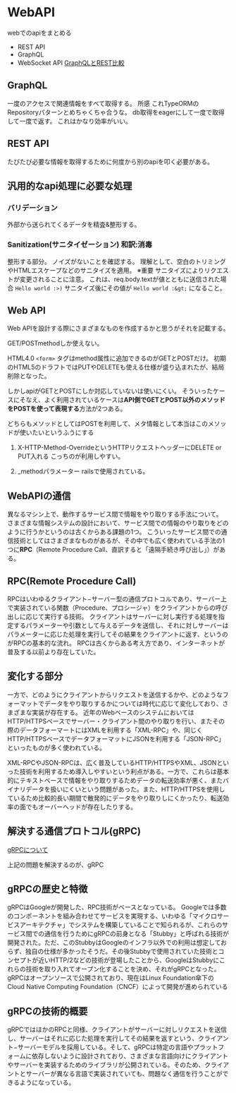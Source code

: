 # WebAPI

webでのapiをまとめる

- REST API
- GraphQL
- WebSocket API
[GraphQLとREST比較](https://ichyaku.com/shopify-graphql-rest/#:~:text=GraphQL%20API%E3%81%A7%E3%81%AF%E3%80%81Schema%E3%81%A7,%E6%B8%88%E3%81%BE%E3%81%9B%E3%82%8B%E3%81%93%E3%81%A8%E3%81%8C%E3%81%A7%E3%81%8D%E3%81%BE%E3%81%99%E3%80%82)

## GraphQL

一度のアクセスで関連情報をすべて取得する。
所感
これTypeORMのRepositoryパターンとめちゃくちゃ合うな。
db取得をeagerにして一度で取得して一度で返す。
これはかなり効率がいい。

## REST API

たびたび必要な情報を取得するために何度から別のapiを叩く必要がある。

## 汎用的なapi処理に必要な処理

### バリデーション

外部から送られてくるデータを精査&整形する。

### Sanitization(サニタイゼーション) 和訳:消毒

整形する部分。
ノイズがないことを確認する。
理解として、空白のトリミングやHTMLエスケープなどのサニタイズを適用。
※重要
サニタイズによりリクエストが変更されることに注意。
これは、req.body.textが値とともに送信された場合 `Hello world :>)` サニタイズ後にその値が `Hello world :&gt;` になること。

## Web API

Web APIを設計する際にさまざまなものを作成するかと思うがそれを記載する。

GET/POSTmethodしか使えない。

HTML4.0 `<form>` タグはmethod属性に追加できるのがGETとPOSTだけ。
初期のHTML5のドラフトではPUTやDELETEも使える仕様が盛り込まれたが、結局削除となった。

しかしapiがGETとPOSTにしか対応していないは使いにくい。
そういったケースにそなえ、よく利用されているケースは**API側でGETとPOST以外のメソッドをPOSTを使って表現する**方法が2つある。

どちらもメソッドとしてはPOSTを利用して、メタ情報として本当はこのメソッドが使いたいというふうにする

1. X-HTTP-Method-OverrideというHTTPリクエストヘッダーにDELETE or PUT入れる
こっちのが利用しやすい。

2. _methodパラメーター
railsで使用されている。

## WebAPIの通信

異なるマシン上で、動作するサービス間で情報をやり取りする手法について。
さまざまな情報システムの設計において、サービス間での情報のやり取りをどのように行うかというのは古くからある課題の1つ。
こういったサービス間での通信技術としてはさまざまなものがあるが、その中でも広く使われている手法の1つに**RPC**（Remote Procedure Call、直訳すると「遠隔手続き呼び出し」）がある。

## RPC(Remote Procedure Call)

RPCはいわゆるクライアント−サーバー型の通信プロトコルであり、サーバー上で実装されている関数（Procedure、プロシージャ）をクライアントからの呼び出しに応じて実行する技術。
クライアントはサーバーに対し実行する処理を指定するパラメーターや引数として与えるデータを送信し、それに対しサーバーはパラメーターに応じた処理を実行してその結果をクライアントに返す、というのがRPCの基本的な流れ。
RPCは古くからある考え方であり、インターネットが普及する以前より存在していた。

## 変化する部分

一方で、どのようにクライアントからリクエストを送信するかや、どのようなフォーマットでデータをやり取りするかについては時代に応じて変化しており、さまざまな実装が存在する。
近年のWebベースのシステムにおいてはHTTP/HTTPSベースでサーバー・クライアント間のやり取りを行い、またその際のデータフォーマートにはXMLを利用する「XML-RPC」や、同じくHTTP/HTTPSベースでデータフォーマットにJSONを利用する「JSON-RPC」といったものが多く使われている。

XML-RPCやJSON-RPCは、広く普及しているHTTP/HTTPSやXML、JSONといった技術を利用するため導入しやすいという利点がある。一方で、これらは基本的にテキストベースで情報をやり取りするためデータの転送効率が悪く、またバイナリデータを扱いにくいという問題があった。また、HTTP/HTTPSを使用しているため比較的長い期間で散発的にデータをやり取りしにくかったり、転送効率の面でもオーバーヘッドが存在したりする。

## 解決する通信プロトコル(gRPC)

[gRPCについて](https://knowledge.sakura.ad.jp/24059/)

上記の問題を解決するのが、gRPC

## gRPCの歴史と特徴

gRPCはGoogleが開発した、RPC技術がベースとなっている。
Googleでは多数のコンポーネントを組み合わせてサービスを実現する、いわゆる「マイクロサービスアーキテクチャ」でシステムを構築していることで知られるが、これらのサービス間での通信を行うためにgRPCの前身となる「Stubby」と呼ばれる技術が開発された。ただ、このStubbyはGoogleのインフラ以外での利用は想定しておらず、独自の仕様が多かったそうだ。その後Stubbyで使用されていた技術とコンセプトが近いHTTP/2などの技術が登場したことから、GoogleはStubbyにこれらの技術を取り入れてオープン化することを決め、それがgRPCとなった。gRPCはオープンソースで公開されており、現在はLinux Foundation傘下のCloud Native Computing Foundation（CNCF）によって開発が進められている

## gRPCの技術的概要

gRPCではほかのRPCと同様、クライアントがサーバーに対しリクエストを送信し、サーバーはそれに応じた処理を実行してその結果を返すという、クライアント−サーバーモデルを採用している。そして、gRPCは特定の言語やプラットフォームに依存しないように設計されており、さまざまな言語向けにクライアントやサーバーを実装するためのライブラリが公開されている。そのため、クライアントとサーバーが異なる言語で実装されていても、問題なく通信を行うことができるようになっている。
